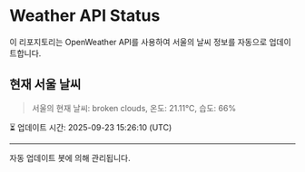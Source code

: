 
# Weather API Status

이 리포지토리는 OpenWeather API를 사용하여 서울의 날씨 정보를 자동으로 업데이트합니다.

## 현재 서울 날씨
> 서울의 현재 날씨: broken clouds, 온도: 21.11°C, 습도: 66%

⏳ 업데이트 시간: 2025-09-23 15:26:10 (UTC)

---
자동 업데이트 봇에 의해 관리됩니다.
